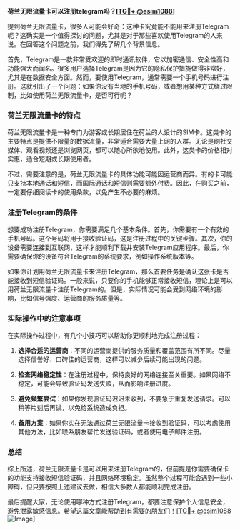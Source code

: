 **荷兰无限流量卡可以注册telegram吗？[[TG💪+ @esim1088](https://t.me/s/esim1088)]**

提到荷兰无限流量卡，很多人可能会好奇：这种卡究竟能不能用来注册Telegram呢？这确实是一个值得探讨的问题，尤其是对于那些喜欢使用Telegram的人来说。在回答这个问题之前，我们得先了解几个背景信息。

首先，Telegram是一款非常受欢迎的即时通讯软件，它以加密通信、安全性高和功能强大而闻名。很多用户选择Telegram是因为它的隐私保护措施做得非常好，尤其是在数据安全方面。然而，要使用Telegram，通常需要一个手机号码进行注册。这就引出了一个问题：如果你没有当地的手机号码，或者想用某种方式绕过限制，比如使用荷兰无限流量卡，是否可行呢？

### 荷兰无限流量卡的特点

荷兰无限流量卡是一种专门为游客或长期居住在荷兰的人设计的SIM卡。这类卡的主要特点是提供不限量的数据流量，非常适合需要大量上网的人群。无论是刷社交媒体、观看视频还是浏览网页，都可以随心所欲地使用。此外，这类卡的价格相对实惠，适合短期或长期使用者。

不过，需要注意的是，荷兰无限流量卡的具体功能可能因运营商而异。有的卡可能只支持本地通话和短信，而国际通话和短信则需要额外付费。因此，在购买之前，一定要仔细阅读卡的使用条款，以免产生不必要的麻烦。

### 注册Telegram的条件

想要成功注册Telegram，你需要满足几个基本条件。首先，你需要有一个有效的手机号码。这个号码将用于接收验证码，这是注册过程中的关键步骤。其次，你的设备需要连接到互联网，这样才能顺利下载并安装Telegram应用程序。最后，你需要确保你的设备符合Telegram的系统要求，例如操作系统版本等。

如果你计划用荷兰无限流量卡来注册Telegram，那么首要任务是确认这张卡是否能接收到短信验证码。一般来说，只要你的手机能够正常接收短信，理论上是可以用荷兰无限流量卡注册Telegram的。但是，实际情况可能会受到网络环境的影响，比如信号强度、运营商的服务质量等。

### 实际操作中的注意事项

在实际操作过程中，有几个小技巧可以帮助你更顺利地完成注册过程：

1. **选择合适的运营商**：不同的运营商提供的服务质量和覆盖范围有所不同。尽量选择信誉好、口碑佳的运营商，这样可以减少后续可能出现的问题。
   
2. **检查网络稳定性**：在注册过程中，保持良好的网络连接至关重要。如果网络不稳定，可能会导致验证码发送失败，从而影响注册进度。

3. **避免频繁尝试**：如果你发现验证码迟迟未收到，不要急于重复发送请求。可以稍等片刻后再试，以免给系统造成负担。

4. **备用方案**：如果你实在无法通过荷兰无限流量卡接收到验证码，可以考虑使用其他方法，比如联系朋友帮忙发送验证码，或者使用电子邮件注册。

### 总结

综上所述，荷兰无限流量卡是可以用来注册Telegram的，但前提是你需要确保卡的功能支持接收短信验证码，并且网络环境稳定。虽然整个过程可能会遇到一些小障碍，但只要按照上述建议去做，相信大多数人都能顺利完成注册。

最后提醒大家，无论使用哪种方式注册Telegram，都要注意保护个人信息安全，避免泄露敏感信息。希望这篇文章能帮助到有需要的朋友们！[[TG💪+ @esim1088](https://t.me/s/esim1088) ![Image](https://i.postimg.cc/4NQfJmqS/Snipaste-2025-05-13-00-14-12.png)]